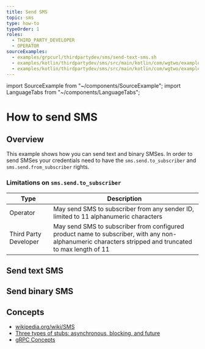 ```yaml
---
title: Send SMS
topic: sms
type: how-to
typeOrder: 1
roles:
  - THIRD_PARTY_DEVELOPER
  - OPERATOR
sourceExamples:
  - examples/grpcurl/thirdpartydev/sms/send-text-sms.sh
  - examples/kotlin/thirdpartydev/sms/src/main/kotlin/com/wgtwo/examples/thirdpartydev/sms/SendTextSmsToSubscriber.kt
  - examples/kotlin/thirdpartydev/sms/src/main/kotlin/com/wgtwo/examples/thirdpartydev/sms/SendBinarySmsToSubscriber.kt
---
```

import SourceExample from "~/components/SourceExample";
import LanguageTabs from "~/components/LanguageTabs";

# How to send SMS

## Overview

This example shows how you can send text and binary SMSes. In order to send SMSes your credentials need to have the
`sms.send.to_subscriber` and `sms.send.from_subscriber` rights.

### Limitations on `sms.send.to_subscriber`

| Type                  | Description |
| --------------------- | ----------|
| Operator              | May send SMS to subscriber from any sender ID, limited to 11 alphanumeric characters |
| Third Party Developer | May send SMS to subscriber from configured product name to subscriber, with any non-alphanumeric characters stripped and truncated to max length of 11 |

## Send text SMS

<CodeSnippet
  :grpcurl="$page.doc.sourceExamples[0]"
  :kotlinDeps="['sms-grpc', 'utils-grpc']"
  :kotlin="$sourceExamplesMap['examples/kotlin/thirdpartydev/sms/src/main/kotlin/com/wgtwo/examples/thirdpartydev/sms/SendTextSmsToSubscriber.kt']"
  />

## Send binary SMS

<CodeSnippet
  :kotlinDeps="['sms-grpc', 'utils-grpc']"
  :kotlin="$page.doc.sourceExamples[2]"
  />

## Concepts
* [wikipedia.org/wiki/SMS](https://en.wikipedia.org/wiki/SMS)
* [Three types of stubs: asynchronous, blocking, and future](https://grpc.io/docs/reference/java/generated-code/)
* [gRPC Concepts](https://grpc.io/docs/guides/concepts/)
